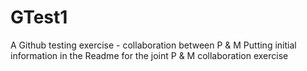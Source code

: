 # GTest1
A Github testing exercise - collaboration between P &amp; M
Putting initial information in the Readme for the joint P & M collaboration exercise
